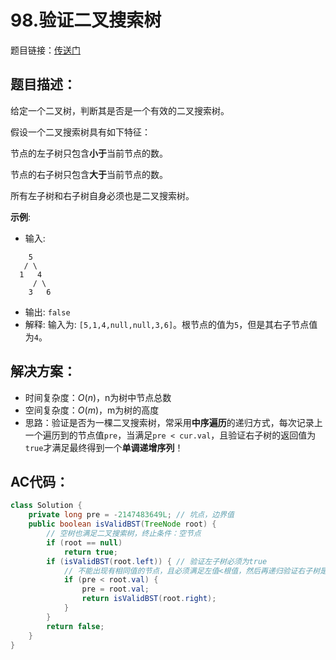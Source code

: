 # 98.验证二叉搜索树
题目链接：[传送门](https://leetcode-cn.com/problems/validate-binary-search-tree/)

## 题目描述：
给定一个二叉树，判断其是否是一个有效的二叉搜索树。

假设一个二叉搜索树具有如下特征：

节点的左子树只包含**小于**当前节点的数。

节点的右子树只包含**大于**当前节点的数。

所有左子树和右子树自身必须也是二叉搜索树。

**示例**:

- 输入:

```
    5
   / \
  1   4
     / \
    3   6
```

- 输出: `false`
- 解释: 输入为: `[5,1,4,null,null,3,6]`。根节点的值为`5`，但是其右子节点值为`4`。

## 解决方案：
- 时间复杂度：$O(n)$，n为树中节点总数
- 空间复杂度：$O(m)$，m为树的高度
- 思路：验证是否为一棵二叉搜索树，常采用**中序遍历**的递归方式，每次记录上一个遍历到的节点值`pre`，当满足`pre < cur.val`，且验证右子树的返回值为`true`才满足最终得到一个**单调递增序列**！

## AC代码：
```java
class Solution {
	private long pre = -2147483649L; // 坑点，边界值
	public boolean isValidBST(TreeNode root) {
		// 空树也满足二叉搜索树，终止条件：空节点
		if (root == null)
			return true;
		if (isValidBST(root.left)) { // 验证左子树必须为true
            // 不能出现有相同值的节点，且必须满足左值<根值，然后再递归验证右子树是否正确
			if (pre < root.val) { 
				pre = root.val;
				return isValidBST(root.right);
			}
		}
		return false;
	}
}
```
